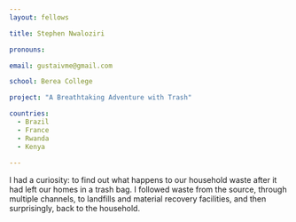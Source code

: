 ```yaml
---
layout: fellows

title: Stephen Nwaloziri

pronouns: 

email: gustaivme@gmail.com

school: Berea College

project: "A Breathtaking Adventure with Trash"

countries:
  - Brazil
  - France
  - Rwanda
  - Kenya
  
---
```


I had a curiosity: to find out what happens to our household waste after it had left our homes in a trash bag. I followed waste from the source, through multiple channels, to landfills and material recovery facilities, and then surprisingly, back to the household.
